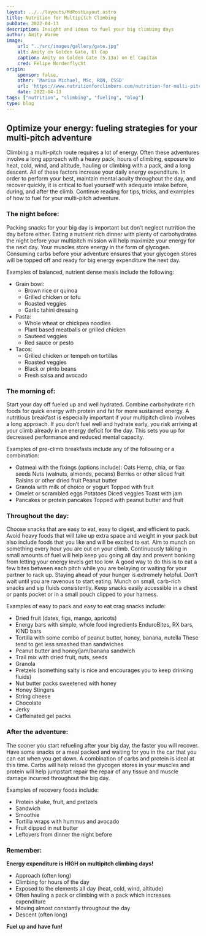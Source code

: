 ```yaml
---
layout: ../../layouts/MdPostLayout.astro
title: Nutrition for Multipitch Climbing
pubDate: 2022-04-13
description: Insight and ideas to fuel your big climbing days 
author: Amity Warme
image: 
    url: "../src/images/gallery/gate.jpg"
    alt: Amity on Golden Gate, El Cap
    caption: Amity on Golden Gate (5.13a) on El Capitan
    cred: Felipe Nordenflycht
origin: 
    sponsor: false,
    other: 'Marisa Michael, MSc, RDN, CSSD'
    url: 'https://www.nutritionforclimbers.com/nutrition-for-multi-pitch-big-wall-climbing/'
    date: 2022-04-13
tags: ["nutrition", "climbing", "fueling", "blog"]
type: blog
---
```

## Optimize your energy: fueling strategies for your multi-pitch adventure

Climbing a multi-pitch route requires a lot of energy. Often these adventures involve a long approach with a heavy pack, hours of climbing, exposure to heat, cold, wind, and altitude, hauling or climbing with a pack, and a long descent. All of these factors increase your daily energy expenditure. In order to perform your best, maintain mental acuity throughout the day, and recover quickly, it is critical to fuel yourself with adequate intake before, during, and after the climb. Continue reading for tips, tricks, and examples of how to fuel for your multi-pitch adventure. 

### The night before:

Packing snacks for your big day is important but don’t neglect nutrition the day before either. Eating a nutrient rich dinner with plenty of carbohydrates the night before your multipitch mission will help maximize your energy for the next day. Your muscles store energy in the form of glycogen. Consuming carbs before your adventure ensures that your glycogen stores will be topped off and ready for big energy expenditure the next day. 

Examples of balanced, nutrient dense meals include the following: 
  * Grain bowl:
    - Brown rice or quinoa
    - Grilled chicken or tofu
    - Roasted veggies 
    - Garlic tahini dressing
  * Pasta:
    - Whole wheat or chickpea noodles
    - Plant based meatballs or grilled chicken
    - Sauteed veggies
    - Red sauce or pesto
  * Tacos:
    - Grilled chicken or tempeh on tortillas
    - Roasted veggies
    - Black or pinto beans
    - Fresh salsa and avocado

### The morning of:

Start your day off fueled up and well hydrated. Combine carbohydrate rich foods for quick energy with protein and fat for more sustained energy. A nutritious breakfast is especially important if your multipitch climb involves a long approach. If you don’t fuel well and hydrate early, you risk arriving at your climb already in an energy deficit for the day. This sets you up for decreased performance and reduced mental capacity.

Examples of pre-climb breakfasts include any of the following or a combination:
  * Oatmeal with the fixings (options include):
            Oats 
            Hemp, chia, or flax seeds
            Nuts (walnuts, almonds, pecans)
            Berries or other sliced fruit
            Raisins or other dried fruit
            Peanut butter
  * Granola with milk of choice or yogurt 
            Topped with fruit 
  * Omelet or scrambled eggs
            Potatoes 
            Diced veggies 
            Toast with jam
  * Pancakes or protein pancakes
            Topped with peanut butter and fruit

### Throughout the day:

Choose snacks that are easy to eat, easy to digest, and efficient to pack. Avoid heavy foods that will take up extra space and weight in your pack but also include foods that you like and will be excited to eat. Aim to munch on something every hour you are out on your climb. Continuously taking in small amounts of fuel will help keep you going all day and prevent bonking from letting your energy levels get too low. A good way to do this is to eat a few bites between each pitch while you are belaying or waiting for your partner to rack up. Staying ahead of your hunger is extremely helpful. Don’t wait until you are ravenous to start eating. Munch on small, carb-rich snacks and sip fluids consistently. Keep snacks easily accessible in a chest or pants pocket or in a small pouch clipped to your harness.

Examples of easy to pack and easy to eat crag snacks include:
  * Dried fruit (dates, figs, mango, apricots)
  * Energy bars with simple, whole food ingredients 
            EnduroBites, RX bars, KIND bars
  * Tortilla with some combo of peanut butter, honey, banana, nutella
            These tend to get less smashed than sandwiches
  * Peanut butter and honey/jam/banana sandwich
  * Trail mix with dried fruit, nuts, seeds
  * Granola
  * Pretzels (something salty is nice and encourages you to keep drinking fluids)
  * Nut butter packs sweetened with honey
  * Honey Stingers
  * String cheese
  * Chocolate 
  * Jerky
  * Caffeinated gel packs

### After the adventure:

The sooner you start refueling after your big day, the faster you will recover. Have some snacks or a meal packed and waiting for you in the car that you can eat when you get down. A combination of carbs and protein is ideal at this time. Carbs will help reload the glycogen stores in your muscles and protein will help jumpstart repair the repair of any tissue and muscle damage incurred throughout the big day.

Examples of recovery foods include:
  * Protein shake, fruit, and pretzels
  * Sandwich
  * Smoothie
  * Tortilla wraps with hummus and avocado
  * Fruit dipped in nut butter
  * Leftovers from dinner the night before

### Remember:
**Energy expenditure is HIGH on multipitch climbing days!** 
  * Approach (often long)
  * Climbing for hours of the day
  * Exposed to the elements all day (heat, cold, wind, altitude)
  * Often hauling a pack or climbing with a pack which increases expenditure
  * Moving almost constantly throughout the day
  * Descent (often long)  
  
**Fuel up and have fun!**